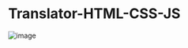# Translator-HTML-CSS-JS

![image](https://github.com/user-attachments/assets/cf3b37c3-7de5-47b0-a49c-2a4c2116f720)

